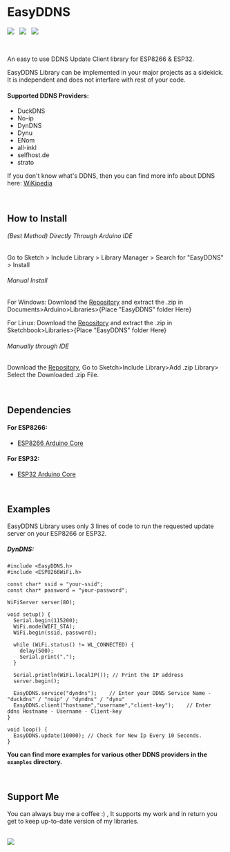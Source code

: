 # EasyDDNS

<p>
<!-- <img src="https://img.shields.io/travis/com/ayushsharma82/EasyDDNS.svg?style=for-the-badge" />
&nbsp; -->
<img src="https://img.shields.io/github/last-commit/ayushsharma82/EasyDDNS.svg?style=for-the-badge" />
&nbsp;
<img src="https://img.shields.io/github/license/ayushsharma82/EasyDDNS?style=for-the-badge" />
&nbsp;
<a href="https://www.buymeacoffee.com/6QGVpSj" target="_blank"><img src="https://img.shields.io/badge/Buy%20me%20a%20coffee-%245-orange?style=for-the-badge&logo=buy-me-a-coffee" /></a>
</p>

<br>

An easy to use DDNS Update Client library for ESP8266 & ESP32.

EasyDDNS Library can be implemented in your major projects as a sidekick. It is independent and does not interfare with rest of your code.

#### Supported DDNS Providers:
- DuckDNS
- No-ip
- DynDNS
- Dynu
- ENom
- all-inkl
- selfhost.de
- strato

If you don't know what's DDNS, then you can find more info about DDNS here: [WiKipedia](https://en.wikipedia.org/wiki/Dynamic_DNS)

<br>

## How to Install
###### (Best Method) Directly Through Arduino IDE
Go to Sketch > Include Library > Library Manager > Search for "EasyDDNS" > Install

###### Manual Install

For Windows: Download the [Repository](https://github.com/ayushsharma82/EasyDDNS/archive/master.zip) and extract the .zip in Documents>Arduino>Libraries>{Place "EasyDDNS" folder Here}

For Linux: Download the [Repository](https://github.com/ayushsharma82/EasyDDNS/archive/master.zip) and extract the .zip in Sketchbook>Libraries>{Place "EasyDDNS" folder Here}

###### Manually through IDE

Download the [Repository](https://github.com/ayushsharma82/EasyDDNS/archive/master.zip), Go to Sketch>Include Library>Add .zip Library> Select the Downloaded .zip File.

<br>

## Dependencies

#### For ESP8266:
- [ESP8266 Arduino Core](https://github.com/esp8266/Arduino)

#### For ESP32:
- [ESP32 Arduino Core](https://github.com/espressif/arduino-esp32)

<br>

## Examples
EasyDDNS Library uses only 3 lines of code to run the requested update server on your ESP8266 or ESP32.

##### DynDNS:<br>

```
#include <EasyDDNS.h>
#include <ESP8266WiFi.h>

const char* ssid = "your-ssid";
const char* password = "your-password";

WiFiServer server(80);

void setup() {
  Serial.begin(115200);
  WiFi.mode(WIFI_STA);
  WiFi.begin(ssid, password);

  while (WiFi.status() != WL_CONNECTED) {
    delay(500);
    Serial.print(".");
  }

  Serial.println(WiFi.localIP()); // Print the IP address
  server.begin();

  EasyDDNS.service("dyndns");    // Enter your DDNS Service Name - "duckdns" / "noip" / "dyndns" / "dynu"
  EasyDDNS.client("hostname","username","client-key");    // Enter ddns Hostname - Username - Client-key
}

void loop() {
  EasyDDNS.update(10000); // Check for New Ip Every 10 Seconds.
}
```

**You can find more examples for various other DDNS providers in the `examples` directory.**

<br>

## Support Me

You can always buy me a coffee :) , It supports my work and in return you get to keep up-to-date version of my libraries.

<br>
<a href="https://www.buymeacoffee.com/6QGVpSj" target="_blank"><img src="https://img.shields.io/badge/Buy%20me%20a%20coffee-%245-orange?style=for-the-badge&logo=buy-me-a-coffee" /></a>
